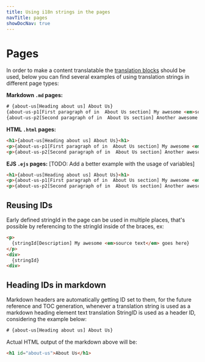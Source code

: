 ```yaml
---
title: Using i18n strings in the pages
navTitle: pages
showDocNav: true
---
```


# Pages

In order to make a content translatable the [translation blocks](/documentation/i18n) should be used, below you can find several examples of using translation strings in different page types:

**Markdown `.md` pages:**
```html
# {about-us[Heading about us] About Us}
{about-us-p1[First paragraph of in  About Us section] My awesome <em>source text</em> goes here}
{about-us-p2[Second paragraph of in  About Us section] Another awesome <em>source text</em> goes here}
```

**HTML `.html` pages:**
```html
<h1>{about-us[Heading about us] About Us}<h1>
<p>{about-us-p1[First paragraph of in  About Us section] My awesome <em>source text</em> goes here}</p>
<p>{about-us-p2[Second paragraph of in  About Us section] Another awesome <em>source text</em> goes here}</p>
```

**EJS `.ejs` pages:** [TODO: Add a better example with the usage of variables]
```html
<h1>{about-us[Heading about us] About Us}<h1>
<p>{about-us-p1[First paragraph of in  About Us section] My awesome <em>source text</em> goes here}</p>
<p>{about-us-p2[Second paragraph of in  About Us section] Another awesome <em>source text</em> goes here}</p>
```

## Reusing IDs

Early defined stringId in the page can be used in multiple places, that's
possible by referencing to the stringId inside of the braces, ex:

```html
<p>
  {stringId[Description] My awesome <em>source text</em> goes here}
</p>
<div>
  {stringId}
<div>
```

## Heading IDs in markdown

Markdown headers are automatically getting ID set to them, for the future reference and TOC generation, whenever a translation string is used as a markdown heading element text translation StringID is used as a header ID, considering the example below:

```html
# {about-us[Heading about us] About Us}
```

Actual HTML output of the markdown above will be:

```html
<h1 id="about-us">About Us</h1>
```
